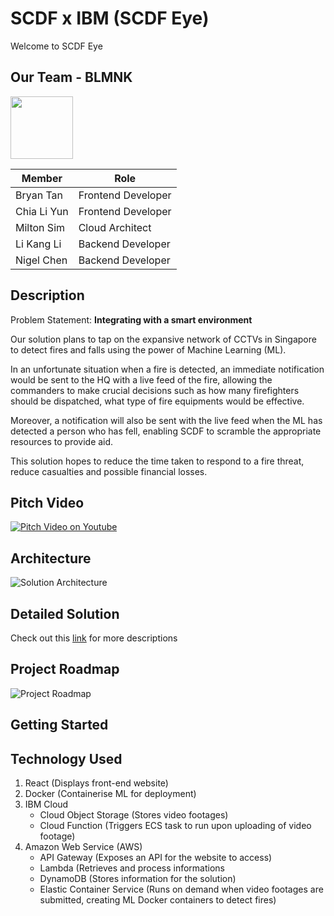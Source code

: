 # SCDF x IBM (SCDF Eye)
Welcome to SCDF Eye

## Our Team - BLMNK 
<img src="https://github.com/lkldev/SCDF-IBM/blob/master/resources/logo.jpg" width="100" height="100" />

Member | Role
------ | -----
Bryan Tan | Frontend Developer
Chia Li Yun | Frontend Developer
Milton Sim | Cloud Architect
Li Kang Li | Backend Developer
Nigel Chen | Backend Developer

## Description
Problem Statement: **Integrating with a smart environment**

Our solution plans to tap on the expansive network of CCTVs in Singapore to detect fires and falls using the power of Machine Learning (ML).

In an unfortunate situation when a fire is detected, an immediate notification would be sent to the HQ with a live feed of the fire, allowing the commanders to make crucial decisions such as how many firefighters should be dispatched, what type of fire equipments would be effective.

Moreover, a notification will also be sent with the live feed when the ML has detected a person who has fell, enabling SCDF to scramble the appropriate resources to provide aid. 

This solution hopes to reduce the time taken to respond to a fire threat, reduce casualties and possible financial losses.

## Pitch Video
[![Pitch Video on Youtube](https://img.youtube.com/vi/dQw4w9WgXcQ/0.jpg)](https://www.youtube.com/watch?v=dQw4w9WgXcQ)

## Architecture
![Solution Architecture](https://github.com/lkldev/SCDF-IBM/blob/master/resources/solution-architecture.jpeg)

## Detailed Solution
Check out this [link](https://github.com/lkldev/BLMNK-EyeNet_SCDFXIBM/blob/master/resources/detailed-solution.md) for more descriptions

## Project Roadmap
![Project Roadmap](https://github.com/lkldev/SCDF-IBM/blob/master/resources/project-roadmap.png)

## Getting Started

## Technology Used
1. React (Displays front-end website)
2. Docker (Containerise ML for deployment) 
2. IBM Cloud 
   - Cloud Object Storage (Stores video footages)
   - Cloud Function (Triggers ECS task to run upon uploading of video footage)
3. Amazon Web Service (AWS)
   - API Gateway (Exposes an API for the website to access)
   - Lambda (Retrieves and process informations
   - DynamoDB (Stores information for the solution)
   - Elastic Container Service (Runs on demand when video footages are submitted, creating ML Docker containers to detect fires)
